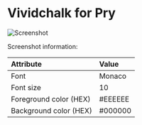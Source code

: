 Vividchalk for Pry
==================

![Screenshot](./screenshot.png)

Screenshot information:

| Attribute              | Value
|:-----------------------|:----------------------
| Font                   | Monaco
| Font size              | 10
| Foreground color (HEX) | #EEEEEE
| Background color (HEX) | #000000
